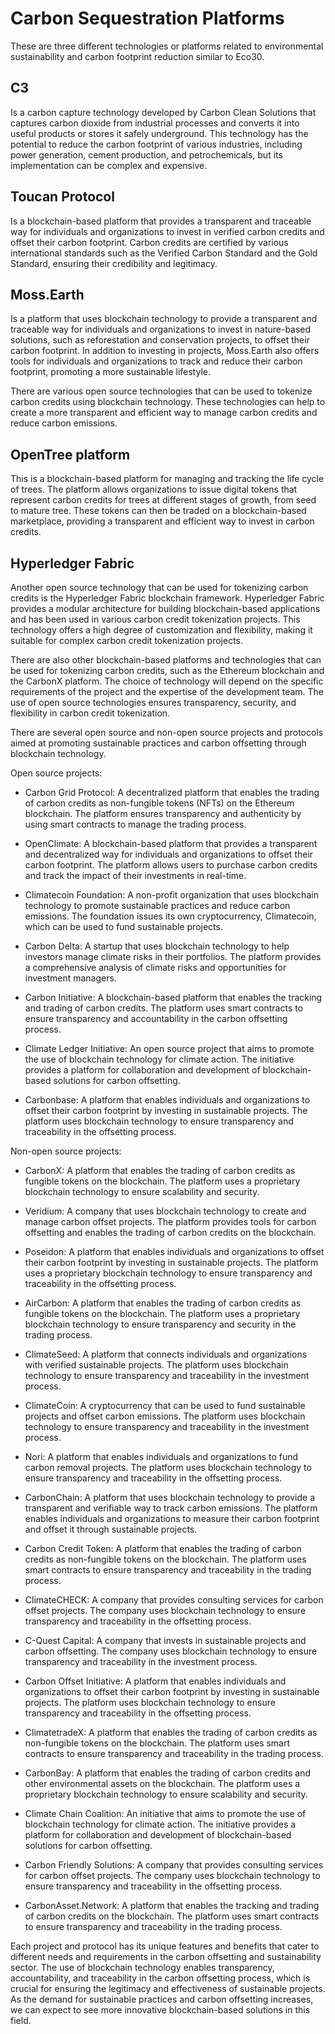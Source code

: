 
# Carbon Sequestration Platforms

These are three different technologies or platforms related to environmental sustainability and carbon footprint reduction similar to Eco30.

## C3

Is a carbon capture technology developed by Carbon Clean Solutions that captures carbon dioxide from industrial processes and converts it into useful products or stores it safely underground. This technology has the potential to reduce the carbon footprint of various industries, including power generation, cement production, and petrochemicals, but its implementation can be complex and expensive.

## Toucan Protocol

Is a blockchain-based platform that provides a transparent and traceable way for individuals and organizations to invest in verified carbon credits and offset their carbon footprint. Carbon credits are certified by various international standards such as the Verified Carbon Standard and the Gold Standard, ensuring their credibility and legitimacy.

## Moss.Earth

Is a platform that uses blockchain technology to provide a transparent and traceable way for individuals and organizations to invest in nature-based solutions, such as reforestation and conservation projects, to offset their carbon footprint. In addition to investing in projects, Moss.Earth also offers tools for individuals and organizations to track and reduce their carbon footprint, promoting a more sustainable lifestyle.

There are various open source technologies that can be used to tokenize carbon credits using blockchain technology. These technologies can help to create a more transparent and efficient way to manage carbon credits and reduce carbon emissions.

## OpenTree platform

This is a blockchain-based platform for managing and tracking the life cycle of trees. The platform allows organizations to issue digital tokens that represent carbon credits for trees at different stages of growth, from seed to mature tree. These tokens can then be traded on a blockchain-based marketplace, providing a transparent and efficient way to invest in carbon credits.

## Hyperledger Fabric

Another open source technology that can be used for tokenizing carbon credits is the Hyperledger Fabric blockchain framework. Hyperledger Fabric provides a modular architecture for building blockchain-based applications and has been used in various carbon credit tokenization projects. This technology offers a high degree of customization and flexibility, making it suitable for complex carbon credit tokenization projects.

There are also other blockchain-based platforms and technologies that can be used for tokenizing carbon credits, such as the Ethereum blockchain and the CarbonX platform. The choice of technology will depend on the specific requirements of the project and the expertise of the development team. The use of open source technologies ensures transparency, security, and flexibility in carbon credit tokenization.

There are several open source and non-open source projects and protocols aimed at promoting sustainable practices and carbon offsetting through blockchain technology.

Open source projects:

- Carbon Grid Protocol: A decentralized platform that enables the trading of carbon credits as non-fungible tokens (NFTs) on the Ethereum blockchain. The platform ensures transparency and authenticity by using smart contracts to manage the trading process.

- OpenClimate: A blockchain-based platform that provides a transparent and decentralized way for individuals and organizations to offset their carbon footprint. The platform allows users to purchase carbon credits and track the impact of their investments in real-time.

- Climatecoin Foundation: A non-profit organization that uses blockchain technology to promote sustainable practices and reduce carbon emissions. The foundation issues its own cryptocurrency, Climatecoin, which can be used to fund sustainable projects.

- Carbon Delta: A startup that uses blockchain technology to help investors manage climate risks in their portfolios. The platform provides a comprehensive analysis of climate risks and opportunities for investment managers.

- Carbon Initiative: A blockchain-based platform that enables the tracking and trading of carbon credits. The platform uses smart contracts to ensure transparency and accountability in the carbon offsetting process.

- Climate Ledger Initiative: An open source project that aims to promote the use of blockchain technology for climate action. The initiative provides a platform for collaboration and development of blockchain-based solutions for carbon offsetting.

- Carbonbase: A platform that enables individuals and organizations to offset their carbon footprint by investing in sustainable projects. The platform uses blockchain technology to ensure transparency and traceability in the offsetting process.

Non-open source projects:

- CarbonX: A platform that enables the trading of carbon credits as fungible tokens on the blockchain. The platform uses a proprietary blockchain technology to ensure scalability and security.

- Veridium: A company that uses blockchain technology to create and manage carbon offset projects. The platform provides tools for carbon offsetting and enables the trading of carbon credits on the blockchain.

- Poseidon: A platform that enables individuals and organizations to offset their carbon footprint by investing in sustainable projects. The platform uses a proprietary blockchain technology to ensure transparency and traceability in the offsetting process.

- AirCarbon: A platform that enables the trading of carbon credits as fungible tokens on the blockchain. The platform uses a proprietary blockchain technology to ensure transparency and security in the trading process.

- ClimateSeed: A platform that connects individuals and organizations with verified sustainable projects. The platform uses blockchain technology to ensure transparency and traceability in the investment process.

- ClimateCoin: A cryptocurrency that can be used to fund sustainable projects and offset carbon emissions. The platform uses blockchain technology to ensure transparency and traceability in the investment process.

- Nori: A platform that enables individuals and organizations to fund carbon removal projects. The platform uses blockchain technology to ensure transparency and traceability in the offsetting process.

- CarbonChain: A platform that uses blockchain technology to provide a transparent and verifiable way to track carbon emissions. The platform enables individuals and organizations to measure their carbon footprint and offset it through sustainable projects.

- Carbon Credit Token: A platform that enables the trading of carbon credits as non-fungible tokens on the blockchain. The platform uses smart contracts to ensure transparency and traceability in the trading process.

- ClimateCHECK: A company that provides consulting services for carbon offset projects. The company uses blockchain technology to ensure transparency and traceability in the offsetting process.

- C-Quest Capital: A company that invests in sustainable projects and carbon offsetting. The company uses blockchain technology to ensure transparency and traceability in the investment process.

- Carbon Offset Initiative: A platform that enables individuals and organizations to offset their carbon footprint by investing in sustainable projects. The platform uses blockchain technology to ensure transparency and traceability in the offsetting process.

- ClimatetradeX: A platform that enables the trading of carbon credits as non-fungible tokens on the blockchain. The platform uses smart contracts to ensure transparency and traceability in the trading process.

- CarbonBay: A platform that enables the trading of carbon credits and other environmental assets on the blockchain. The platform uses a proprietary blockchain technology to ensure scalability and security.

- Climate Chain Coalition: An initiative that aims to promote the use of blockchain technology for climate action. The initiative provides a platform for collaboration and development of blockchain-based solutions for carbon offsetting.

- Carbon Friendly Solutions: A company that provides consulting services for carbon offset projects. The company uses blockchain technology to ensure transparency and traceability in the offsetting process.

- CarbonAsset.Network: A platform that enables the tracking and trading of carbon credits on the blockchain. The platform uses smart contracts to ensure transparency and traceability in the trading process.

Each project and protocol has its unique features and benefits that cater to different needs and requirements in the carbon offsetting and sustainability sector. The use of blockchain technology enables transparency, accountability, and traceability in the carbon offsetting process, which is crucial for ensuring the legitimacy and effectiveness of sustainable projects. As the demand for sustainable practices and carbon offsetting increases, we can expect to see more innovative blockchain-based solutions in this field.
